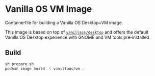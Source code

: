 # Vanilla OS VM Image

Containerfile for building a Vanilla OS Desktop+VM image.

This image is based on top of [`vanillaos/desktop`](https://github.com/Vanilla-OS/desktop-image/pkgs/container/desktop) and offers the default Vanilla OS Desktop experience with GNOME and VM tools pre-installed.

## Build

```bash
sh prepare.sh
podman image build -t vanillaos/vm .
```
